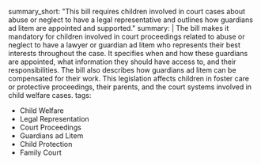 summary_short: "This bill requires children involved in court cases about abuse or neglect to have a legal representative and outlines how guardians ad litem are appointed and supported."
summary: |
  The bill makes it mandatory for children involved in court proceedings related to abuse or neglect to have a lawyer or guardian ad litem who represents their best interests throughout the case. It specifies when and how these guardians are appointed, what information they should have access to, and their responsibilities. The bill also describes how guardians ad litem can be compensated for their work. This legislation affects children in foster care or protective proceedings, their parents, and the court systems involved in child welfare cases.
tags:
  - Child Welfare
  - Legal Representation
  - Court Proceedings
  - Guardians ad Litem
  - Child Protection
  - Family Court

